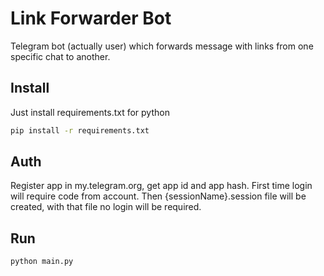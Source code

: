 # Link Forwarder Bot
Telegram bot (actually user) which forwards message with links from one specific chat to another.

## Install
Just install requirements.txt for python
```bash
pip install -r requirements.txt
```

## Auth
Register app in my.telegram.org, get app id and app hash.
First time login will require code from account. Then {sessionName}.session file will be created, with that file no login will be required.

## Run
```bash
python main.py
```